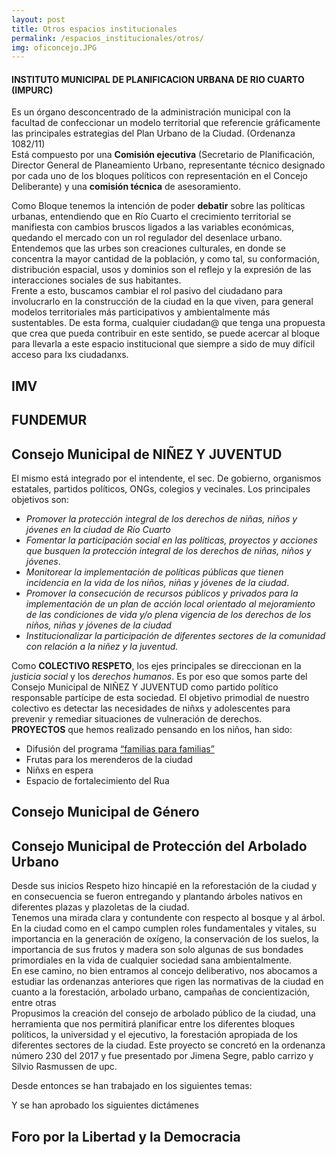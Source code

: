 ```yaml
---
layout: post
title: Otros espacios institucionales
permalink: /espacios_institucionales/otros/
img: oficoncejo.JPG
---
```


#### INSTITUTO MUNICIPAL DE PLANIFICACION URBANA DE RIO CUARTO (IMPURC)

Es un órgano desconcentrado de la administración municipal con la facultad de confeccionar un modelo territorial que referencie gráficamente las principales estrategias del Plan Urbano de la Ciudad. (Ordenanza 1082/11)  
Está compuesto por una __Comisión ejecutiva__ (Secretario de Planificación, Director General de Planeamiento Urbano, representante técnico designado por cada uno de los bloques políticos con representación en el Concejo Deliberante) y una __comisión técnica__ de asesoramiento.

Como Bloque tenemos la intención de poder __debatir__ sobre las políticas urbanas, entendiendo que en Río Cuarto el crecimiento territorial se manifiesta con cambios bruscos ligados a las variables económicas, quedando el mercado con un rol regulador del desenlace urbano.  
Entendemos que las urbes son creaciones culturales, en donde se concentra la mayor cantidad de la población, y como tal, su conformación, distribución espacial, usos y dominios son el reflejo y la expresión de las interacciones sociales de sus habitantes.    
Frente a esto, buscamos cambiar el rol pasivo del ciudadano para involucrarlo en la construcción de la ciudad en la que viven, para general modelos territoriales más participativos y ambientalmente más sustentables. De esta forma, cualquier ciudadan@ que tenga una propuesta que crea que pueda contribuir en este sentido, se puede acercar al bloque para llevarla a este espacio institucional que siempre a sido de muy difícil acceso para lxs ciudadanxs. 


## IMV


## FUNDEMUR


## Consejo Municipal de  NIÑEZ Y JUVENTUD

El mismo está integrado   por  el intendente, el sec. De gobierno, organismos estatales, partidos políticos, ONGs, colegios y vecinales.
Los principales objetivos son:

* _Promover la protección integral de los derechos de niñas, niños y jóvenes en la ciudad de Río Cuarto_  
* _Fomentar la participación social en las políticas, proyectos y acciones que busquen la protección integral de los derechos de niñas, niños y jóvenes_.  
* _Monitorear la implementación de políticas públicas que tienen incidencia en la vida de los niños, niñas y jóvenes de la ciudad_.  
* _Promover la consecución de recursos públicos y privados para la implementación de un plan de acción local orientado al mejoramiento de las condiciones de vida y/o plena vigencia de los derechos de los niños, niñas y jóvenes de la ciudad_  
* _Institucionalizar la participación de diferentes sectores de la comunidad con relación a la niñez y la juventud._

Como __COLECTIVO RESPETO__, los ejes principales se direccionan en la _justicia social_ y los _derechos humanos_. Es por eso que somos parte del Consejo Municipal de  NIÑEZ Y JUVENTUD  como partido político responsable partícipe de esta sociedad. El objetivo primodial de nuestro colectivo es detectar las necesidades de niñxs y adolescentes para prevenir y remediar situaciones de vulneración de derechos.  
__PROYECTOS__ que hemos realizado pensando en los niños, han sido:

* Difusión del programa [“familias para familias”]({{site.baseurl}}/2_familias_para_familias.pdf)
* Frutas para los merenderos de la ciudad
* Niñxs en espera
* Espacio de fortalecimiento del Rua



## Consejo Municipal de Género


## Consejo Municipal de Protección del Arbolado Urbano


Desde sus inicios  Respeto hizo hincapié en la reforestación de la ciudad y en consecuencia se fueron entregando y plantando árboles nativos en diferentes plazas y plazoletas de la ciudad.  
Tenemos una mirada clara y contundente con respecto al bosque y al árbol. En la ciudad como en el campo cumplen roles fundamentales y vitales,  su importancia en la generación de oxígeno, la conservación de los suelos, la importancia de sus frutos y madera son solo algunas de sus bondades primordiales en la vida de cualquier sociedad sana ambientalmente.  
En ese camino, no bien entramos al concejo deliberativo, nos abocamos a estudiar las ordenanzas anteriores que rigen las normativas de la ciudad en cuanto a la forestación, arbolado urbano, campañas de concientización, entre otras  
Propusimos la creación del consejo de arbolado público de la ciudad, una herramienta que nos permitirá planificar entre los diferentes bloques políticos, la universidad y el ejecutivo, la forestación apropiada de los diferentes sectores de la ciudad. Este proyecto se concretó en la ordenanza número 230 del 2017  y fue presentado por Jimena Segre, pablo carrizo y Silvio Rasmussen de upc.

Desde entonces se han trabajado en los siguientes temas:

Y se han aprobado los siguientes dictámenes  


## Foro por la Libertad y la Democracia
